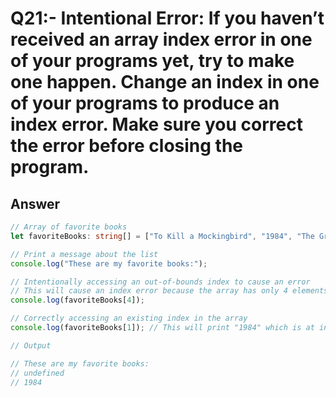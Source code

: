 # Q21:- Intentional Error: If you haven’t received an array index error in one of your programs yet, try to make one happen. Change an index in one of your programs to produce an index error. Make sure you correct the error before closing the program.

## Answer
```typescript
// Array of favorite books
let favoriteBooks: string[] = ["To Kill a Mockingbird", "1984", "The Great Gatsby", "Pride and Prejudice"];

// Print a message about the list
console.log("These are my favorite books:");

// Intentionally accessing an out-of-bounds index to cause an error
// This will cause an index error because the array has only 4 elements (indices 0 to 3)
console.log(favoriteBooks[4]); 

// Correctly accessing an existing index in the array
console.log(favoriteBooks[1]); // This will print "1984" which is at index 1

// Output

// These are my favorite books:
// undefined
// 1984


```